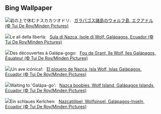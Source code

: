 ## Bing Wallpaper
![](https://www.bing.com/th?id=OHR.NazcaBooby_JA-JP5706861733_UHD.jpg&w=1000)岩の上で休むナスカカツオドリ:&nbsp;&ensp;[ガラパゴス諸島のウォルフ島, エクアドル (© Tui De Roy/Minden Pictures)](https://www.bing.com/th?id=OHR.NazcaBooby_JA-JP5706861733_UHD.jpg)
<br><br/>
![](https://www.bing.com/th?id=OHR.NazcaBooby_IT-IT8043395751_UHD.jpg&w=1000)Le ali della libertà:&nbsp;&ensp;[Sula di Nazca, Isole di Wolf, Galápagos, Ecuador (© Tui De Roy/Minden Pictures)](https://www.bing.com/th?id=OHR.NazcaBooby_IT-IT8043395751_UHD.jpg)
<br><br/>
![](https://www.bing.com/th?id=OHR.NazcaBooby_FR-FR8760221120_UHD.jpg&w=1000)Des découvertes à Galápa-gogo:&nbsp;&ensp;[Fou de Grant, île Wolf, îles Galápagos, Équateur (© Tui De Roy/Minden Pictures)](https://www.bing.com/th?id=OHR.NazcaBooby_FR-FR8760221120_UHD.jpg)
<br><br/>
![](https://www.bing.com/th?id=OHR.NazcaBooby_ES-ES8963082511_UHD.jpg&w=1000)¡Un ave icónica!:&nbsp;&ensp;[El piquero de Nazca, Isla Wolf, Islas Galápagos, Ecuador (© Tui De Roy/Minden Pictures)](https://www.bing.com/th?id=OHR.NazcaBooby_ES-ES8963082511_UHD.jpg)
<br><br/>
![](https://www.bing.com/th?id=OHR.NazcaBooby_EN-GB8876355438_UHD.jpg&w=1000)Waiting to 'Galápa-go':&nbsp;&ensp;[Nazca boobies, Wolf Island, Galápagos Islands, Ecuador (© Tui De Roy/Minden Pictures)](https://www.bing.com/th?id=OHR.NazcaBooby_EN-GB8876355438_UHD.jpg)
<br><br/>
![](https://www.bing.com/th?id=OHR.NazcaBooby_DE-DE4166960600_UHD.jpg&w=1000)Ein schlaues Kerlchen:&nbsp;&ensp;[Nazcatölpel, Wolfsinsel, Galápagos-Inseln, Ecuador (© Tui De Roy/Minden Pictures)](https://www.bing.com/th?id=OHR.NazcaBooby_DE-DE4166960600_UHD.jpg)
<br><br/>

